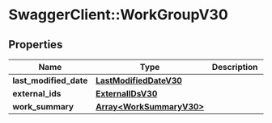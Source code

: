 # SwaggerClient::WorkGroupV30

## Properties
Name | Type | Description | Notes
------------ | ------------- | ------------- | -------------
**last_modified_date** | [**LastModifiedDateV30**](LastModifiedDateV30.md) |  | [optional] 
**external_ids** | [**ExternalIDsV30**](ExternalIDsV30.md) |  | [optional] 
**work_summary** | [**Array&lt;WorkSummaryV30&gt;**](WorkSummaryV30.md) |  | [optional] 


